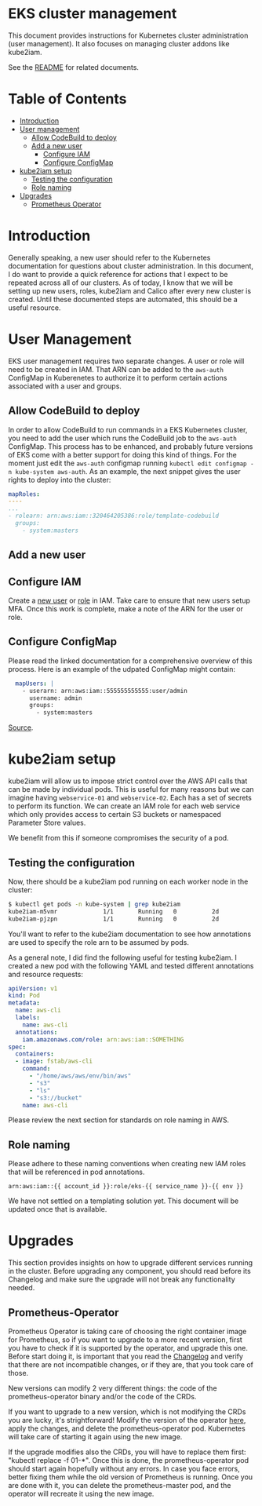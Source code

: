 # EKS cluster management

This document provides instructions for Kubernetes cluster administration (user management). It also focuses on managing cluster addons like kube2iam.

See the [README](/README.md) for related documents.

# Table of Contents

- [Introduction](#toc-introduction)
- [User management](#toc-user-management)
  - [Allow CodeBuild to deploy](#toc-allow-codebuild)
  - [Add a new user](#toc-add-user)
    - [Configure IAM](#toc-add-user-in-iam)
    - [Configure ConfigMap](#toc-add-user-to-configmap)
- [kube2iam setup](#toc-kube2iam-setup)
  - [Testing the configuration](#toc-kube2iam-testing)
  - [Role naming](#toc-role-naming)
- [Upgrades](#toc-upgrades)
  - [Prometheus Operator](#toc-upgrade-prometheus-operator)

# <a id="toc-introduction"></a>Introduction

Generally speaking, a new user should refer to the Kubernetes documentation for questions about cluster administration. In this document, I do want to provide a quick reference for actions that I expect to be repeated across all of our clusters. As of today, I know that we will be setting up new users, roles, kube2iam and Calico after every new cluster is created. Until these documented steps are automated, this should be a useful resource.

# <a id="toc-user-management"></a>User Management

EKS user management requires two separate changes. A user or role will need to be created in IAM. That ARN can be added to the `aws-auth` ConfigMap in Kuberenetes to authorize it to perform certain actions associated with a user and groups.

## <a id="toc-allow-codebuild"></a>Allow CodeBuild to deploy
In order to allow CodeBuild to run commands in a EKS Kubernetes cluster, you need to add the user which runs the CodeBuild job to the `aws-auth` ConfigMap. This process has to be enhanced, and probably future versions of EKS come with a better support for doing this kind of things. For the moment just edit the `aws-auth` configmap running `kubectl edit configmap -n kube-system aws-auth`.
As an example, the next snippet gives the user rights to deploy into the cluster:
```yaml
mapRoles:
----
...
- rolearn: arn:aws:iam::320464205386:role/template-codebuild
  groups:
    - system:masters
```

## <a id="toc-add-user"></a>Add a new user

## <a id="toc-add-user-in-iam"></a>Configure IAM

Create a [new user](https://docs.aws.amazon.com/IAM/latest/UserGuide/id_users_create.html) or [role](https://docs.aws.amazon.com/IAM/latest/UserGuide/id_roles_create.html) in IAM. Take care to ensure that new users setup MFA. Once this work is complete, make a note of the ARN for the user or role.

## <a id="toc-add-user-to-configmap"></a>Configure ConfigMap

Please read the linked documentation for a comprehensive overview of this process. Here is an example of the udpated ConfigMap might contain:

```yaml
  mapUsers: |
    - userarn: arn:aws:iam::555555555555:user/admin
      username: admin
      groups:
        - system:masters
```

[Source](https://docs.aws.amazon.com/eks/latest/userguide/add-user-role.html).

# <a id="toc-kube2iam-setup"></a>kube2iam setup

kube2iam will allow us to impose strict control over the AWS API calls that can be made by individual pods. This is useful for many reasons but we can imagine having `webservice-01` and `webservice-02`. Each has a set of secrets to perform its function. We can create an IAM role for each web service which only provides access to certain S3 buckets or namespaced Parameter Store values.

We benefit from this if someone compromises the security of a pod.

## <a id="toc-kube2iam-testing"></a>Testing the configuration

Now, there should be a kube2iam pod running on each worker node in the cluster:

```sh
$ kubectl get pods -n kube-system | grep kube2iam
kube2iam-m5vmr             1/1       Running   0          2d
kube2iam-pjzpn             1/1       Running   0          2d
```

You'll want to refer to the kube2iam documentation to see how annotations are used to specify the role arn to be assumed by pods.

As a general note, I did find the following useful for testing kube2iam. I created a new pod with the following YAML and tested different annotations and resource requests:

```yaml
apiVersion: v1
kind: Pod
metadata:
  name: aws-cli
  labels:
    name: aws-cli
  annotations:
    iam.amazonaws.com/role: arn:aws:iam::SOMETHING
spec:
  containers:
  - image: fstab/aws-cli
    command:
      - "/home/aws/aws/env/bin/aws"
      - "s3"
      - "ls"
      - "s3://bucket"
    name: aws-cli
```

Please review the next section for standards on role naming in AWS.

## <a id="toc-role-naming"></a>Role naming

Please adhere to these naming conventions when creating new IAM roles that will be referenced in pod annotations.

```
arn:aws:iam::{{ account_id }}:role/eks-{{ service_name }}-{{ env }}
```

We have not settled on a templating solution yet. This document will be updated once that is available.

# <a id="toc-upgrades"></a>Upgrades
This section provides insights on how to upgrade different services running in the cluster.
Before upgrading any component, you should read before its Changelog and make sure the upgrade will not break any functionality needed.

## <a id="toc-upgrade-prometheus-operator"></a>Prometheus-Operator
Prometheus Operator is taking care of choosing the right container image for Prometheus, so if you want to upgrade to a more recent version, first you have to check if it is supported by the operator, and upgrade this one.
Before start doing it, is important that you read the [Changelog](https://github.com/coreos/prometheus-operator/blob/master/CHANGELOG.md) and verify that there are not incompatible changes, or if they are, that you took care of those.

New versions can modify 2 very different things: the code of the prometheus-operator binary and/or the code of the CRDs.

If you want to upgrade to a new version, which is not modifying the CRDs you are lucky, it's strightforward! Modify the version of the operator [here](https://github.com/mozilla-iam/eks-deployment/blob/master/cluster-conf/monitoring/10-prometheus-operator.yml#L103), apply the changes, and delete the prometheus-operator pod. Kubernetes will take care of starting it again using the new image.

If the upgrade modifies also the CRDs, you will have to replace them first: "kubectl replace -f 01-*". Once this is done, the prometheus-operator pod should start again hopefully without any errors. In case you face errors, better fixing them while the old version of Prometheus is running. Once you are done with it, you can delete the prometheus-master pod, and the operator will recreate it using the new image.
